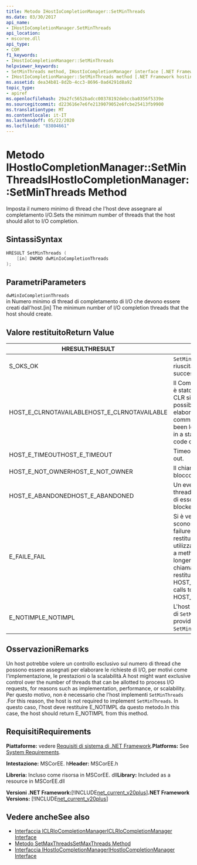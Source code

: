 ```yaml
---
title: Metodo IHostIoCompletionManager::SetMinThreads
ms.date: 03/30/2017
api_name:
- IHostIoCompletionManager.SetMinThreads
api_location:
- mscoree.dll
api_type:
- COM
f1_keywords:
- IHostIoCompletionManager::SetMinThreads
helpviewer_keywords:
- SetMinThreads method, IHostIoCompletionManager interface [.NET Framework hosting]
- IHostIoCompletionManager::SetMinThreads method [.NET Framework hosting]
ms.assetid: dea34b81-8d2b-4cc3-8696-0ad4291d8a92
topic_type:
- apiref
ms.openlocfilehash: 29a2fc5652badcc00378192debccba0356f5339e
ms.sourcegitcommit: d223616e7e6fe2139079052e6fcbe25413fb9900
ms.translationtype: MT
ms.contentlocale: it-IT
ms.lasthandoff: 05/22/2020
ms.locfileid: "83804661"
---
```

# <a name="ihostiocompletionmanagersetminthreads-method"></a><span data-ttu-id="b2b6c-102">Metodo IHostIoCompletionManager::SetMinThreads</span><span class="sxs-lookup"><span data-stu-id="b2b6c-102">IHostIoCompletionManager::SetMinThreads Method</span></span>
<span data-ttu-id="b2b6c-103">Imposta il numero minimo di thread che l'host deve assegnare al completamento I/O.</span><span class="sxs-lookup"><span data-stu-id="b2b6c-103">Sets the minimum number of threads that the host should allot to I/O completion.</span></span>  
  
## <a name="syntax"></a><span data-ttu-id="b2b6c-104">Sintassi</span><span class="sxs-lookup"><span data-stu-id="b2b6c-104">Syntax</span></span>  
  
```cpp  
HRESULT SetMinThreads (  
    [in] DWORD dwMinIoCompletionThreads  
);  
```  
  
## <a name="parameters"></a><span data-ttu-id="b2b6c-105">Parametri</span><span class="sxs-lookup"><span data-stu-id="b2b6c-105">Parameters</span></span>  
 `dwMinIoCompletionThreads`  
 <span data-ttu-id="b2b6c-106">in Numero minimo di thread di completamento di I/O che devono essere creati dall'host.</span><span class="sxs-lookup"><span data-stu-id="b2b6c-106">[in] The minimum number of I/O completion threads that the host should create.</span></span>  
  
## <a name="return-value"></a><span data-ttu-id="b2b6c-107">Valore restituito</span><span class="sxs-lookup"><span data-stu-id="b2b6c-107">Return Value</span></span>  
  
|<span data-ttu-id="b2b6c-108">HRESULT</span><span class="sxs-lookup"><span data-stu-id="b2b6c-108">HRESULT</span></span>|<span data-ttu-id="b2b6c-109">Descrizione</span><span class="sxs-lookup"><span data-stu-id="b2b6c-109">Description</span></span>|  
|-------------|-----------------|  
|<span data-ttu-id="b2b6c-110">S_OK</span><span class="sxs-lookup"><span data-stu-id="b2b6c-110">S_OK</span></span>|<span data-ttu-id="b2b6c-111">`SetMinThreads`la restituzione è riuscita.</span><span class="sxs-lookup"><span data-stu-id="b2b6c-111">`SetMinThreads` returned successfully.</span></span>|  
|<span data-ttu-id="b2b6c-112">HOST_E_CLRNOTAVAILABLE</span><span class="sxs-lookup"><span data-stu-id="b2b6c-112">HOST_E_CLRNOTAVAILABLE</span></span>|<span data-ttu-id="b2b6c-113">Il Common Language Runtime (CLR) non è stato caricato in un processo oppure CLR si trova in uno stato in cui non è possibile eseguire codice gestito o elaborare la chiamata correttamente.</span><span class="sxs-lookup"><span data-stu-id="b2b6c-113">The common language runtime (CLR) has not been loaded into a process, or the CLR is in a state in which it cannot run managed code or process the call successfully.</span></span>|  
|<span data-ttu-id="b2b6c-114">HOST_E_TIMEOUT</span><span class="sxs-lookup"><span data-stu-id="b2b6c-114">HOST_E_TIMEOUT</span></span>|<span data-ttu-id="b2b6c-115">Timeout della chiamata.</span><span class="sxs-lookup"><span data-stu-id="b2b6c-115">The call timed out.</span></span>|  
|<span data-ttu-id="b2b6c-116">HOST_E_NOT_OWNER</span><span class="sxs-lookup"><span data-stu-id="b2b6c-116">HOST_E_NOT_OWNER</span></span>|<span data-ttu-id="b2b6c-117">Il chiamante non è il proprietario del blocco.</span><span class="sxs-lookup"><span data-stu-id="b2b6c-117">The caller does not own the lock.</span></span>|  
|<span data-ttu-id="b2b6c-118">HOST_E_ABANDONED</span><span class="sxs-lookup"><span data-stu-id="b2b6c-118">HOST_E_ABANDONED</span></span>|<span data-ttu-id="b2b6c-119">Un evento è stato annullato mentre un thread bloccato o Fiber era in attesa su di esso.</span><span class="sxs-lookup"><span data-stu-id="b2b6c-119">An event was canceled while a blocked thread or fiber was waiting on it.</span></span>|  
|<span data-ttu-id="b2b6c-120">E_FAIL</span><span class="sxs-lookup"><span data-stu-id="b2b6c-120">E_FAIL</span></span>|<span data-ttu-id="b2b6c-121">Si è verificato un errore irreversibile sconosciuto.</span><span class="sxs-lookup"><span data-stu-id="b2b6c-121">An unknown catastrophic failure occurred.</span></span> <span data-ttu-id="b2b6c-122">Quando un metodo restituisce E_FAIL, CLR non è più utilizzabile all'interno del processo.</span><span class="sxs-lookup"><span data-stu-id="b2b6c-122">When a method returns E_FAIL, the CLR is no longer usable within the process.</span></span> <span data-ttu-id="b2b6c-123">Le chiamate successive ai metodi di hosting restituiscono HOST_E_CLRNOTAVAILABLE.</span><span class="sxs-lookup"><span data-stu-id="b2b6c-123">Subsequent calls to hosting methods return HOST_E_CLRNOTAVAILABLE.</span></span>|  
|<span data-ttu-id="b2b6c-124">E_NOTIMPL</span><span class="sxs-lookup"><span data-stu-id="b2b6c-124">E_NOTIMPL</span></span>|<span data-ttu-id="b2b6c-125">L'host non fornisce un'implementazione di `SetMinThreads` .</span><span class="sxs-lookup"><span data-stu-id="b2b6c-125">The host does not provide an implementation of `SetMinThreads`.</span></span>|  
  
## <a name="remarks"></a><span data-ttu-id="b2b6c-126">Osservazioni</span><span class="sxs-lookup"><span data-stu-id="b2b6c-126">Remarks</span></span>  
 <span data-ttu-id="b2b6c-127">Un host potrebbe volere un controllo esclusivo sul numero di thread che possono essere assegnati per elaborare le richieste di I/O, per motivi come l'implementazione, le prestazioni o la scalabilità.</span><span class="sxs-lookup"><span data-stu-id="b2b6c-127">A host might want exclusive control over the number of threads that can be allotted to process I/O requests, for reasons such as implementation, performance, or scalability.</span></span> <span data-ttu-id="b2b6c-128">Per questo motivo, non è necessario che l'host implementi `SetMinThreads` .</span><span class="sxs-lookup"><span data-stu-id="b2b6c-128">For this reason, the host is not required to implement `SetMinThreads`.</span></span> <span data-ttu-id="b2b6c-129">In questo caso, l'host deve restituire E_NOTIMPL da questo metodo.</span><span class="sxs-lookup"><span data-stu-id="b2b6c-129">In this case, the host should return E_NOTIMPL from this method.</span></span>  
  
## <a name="requirements"></a><span data-ttu-id="b2b6c-130">Requisiti</span><span class="sxs-lookup"><span data-stu-id="b2b6c-130">Requirements</span></span>  
 <span data-ttu-id="b2b6c-131">**Piattaforme:** vedere [Requisiti di sistema di .NET Framework](../../get-started/system-requirements.md).</span><span class="sxs-lookup"><span data-stu-id="b2b6c-131">**Platforms:** See [System Requirements](../../get-started/system-requirements.md).</span></span>  
  
 <span data-ttu-id="b2b6c-132">**Intestazione:** MSCorEE. h</span><span class="sxs-lookup"><span data-stu-id="b2b6c-132">**Header:** MSCorEE.h</span></span>  
  
 <span data-ttu-id="b2b6c-133">**Libreria:** Incluso come risorsa in MSCorEE. dll</span><span class="sxs-lookup"><span data-stu-id="b2b6c-133">**Library:** Included as a resource in MSCorEE.dll</span></span>  
  
 <span data-ttu-id="b2b6c-134">**Versioni .NET Framework:**[!INCLUDE[net_current_v20plus](../../../../includes/net-current-v20plus-md.md)]</span><span class="sxs-lookup"><span data-stu-id="b2b6c-134">**.NET Framework Versions:** [!INCLUDE[net_current_v20plus](../../../../includes/net-current-v20plus-md.md)]</span></span>  
  
## <a name="see-also"></a><span data-ttu-id="b2b6c-135">Vedere anche</span><span class="sxs-lookup"><span data-stu-id="b2b6c-135">See also</span></span>

- [<span data-ttu-id="b2b6c-136">Interfaccia ICLRIoCompletionManager</span><span class="sxs-lookup"><span data-stu-id="b2b6c-136">ICLRIoCompletionManager Interface</span></span>](iclriocompletionmanager-interface.md)
- [<span data-ttu-id="b2b6c-137">Metodo SetMaxThreads</span><span class="sxs-lookup"><span data-stu-id="b2b6c-137">SetMaxThreads Method</span></span>](ihostiocompletionmanager-setmaxthreads-method.md)
- [<span data-ttu-id="b2b6c-138">Interfaccia IHostIoCompletionManager</span><span class="sxs-lookup"><span data-stu-id="b2b6c-138">IHostIoCompletionManager Interface</span></span>](ihostiocompletionmanager-interface.md)
